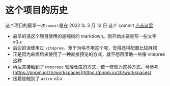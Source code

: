 # 这个项目的历史

这个项目的最早一次`commit`是在 2022 年 3 月 12 日 这个 commit [点击这里](https://github.com/yayxs/china-city/commit/ecd34f90193def65bf43d9de1628f10cc789757c)

- 最早的话这个项目使用的是纯纯的 markdown。刚开始主要是写一些文字 v0.x
- 后边的话使用过 `vitepree`。至于为啥不用这个呢，觉得还得配置比较麻烦
- 正是因为麻烦后来使用了一种直接预览的方式，就不想再借助一些像 vitepree 这种
- 再后来接触到了 `Monorepo` 管理仓库的方式，统一修改为这种方式。可参考 [https://pnpm.io/zh/workspaces](https://pnpm.io/zh/workspaces)
- 接着接触到了 `astro` v3.x
